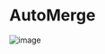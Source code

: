 # AutoMerge


![image](https://github.com/user-attachments/assets/a81b2dae-2b60-4abb-a079-c8e0c65f6a92)
